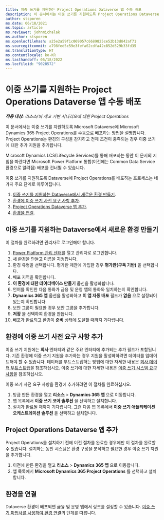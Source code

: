 ```yaml
---
title: 이중 쓰기를 지원하는 Project Operations Dataverse 앱 수동 배포
description: 이 문서에서는 이중 쓰기를 지원하도록 Project Operations Dataverse 앱을 수동으로 배포하는 방법을 설명합니다.
author: stsporen
ms.date: 06/18/2021
ms.topic: article
ms.reviewer: johnmichalak
ms.author: stsporen
ms.openlocfilehash: a25e2a59f1c069057c6689825ce52b13d842af71
ms.sourcegitcommit: a798fed5c59e3fefa62cdfa42c852d529b33fd35
ms.translationtype: HT
ms.contentlocale: ko-KR
ms.lasthandoff: 06/18/2022
ms.locfileid: "9028572"
---
```

# <a name="manually-deploy-the-project-operations-dataverse-app-with-dual-write-support"></a>이중 쓰기를 지원하는 Project Operations Dataverse 앱 수동 배포

_**적용 대상:** 리소스/비 재고 기반 시나리오에 대한 Project Operations_

이 문서에서는 이중 쓰기를 지원하도록 Microsoft Dataverse에 Microsoft Dynamics 365 Project Operations를 수동으로 배포하는 방법을 설명합니다. Project Operations는 환경의 구성을 감지하고 전제 조건이 충족되는 경우 이중 쓰기에 대한 추가 지원을 추가합니다.

Microsoft Dynamics LCS(Lifecycle Services)를 통해 배포하는 동안 이 문서의 지침을 따랐다면 Microsoft Power Platform 통합(이전에는 Common Data Service 환경으로 알려짐) 배포를 건너뛸 수 있습니다.

이중 쓰기를 지원하도록 Dataverse에 Project Operations를 배포하는 프로세스는 네 가지 주요 단계로 이루어집니다.

1. [이중 쓰기를 지원하는 Dataverse에서 새로운 환경 만들기](#create).
2. [환경에 이중 쓰기 사전 요구 사항 추가](#prerequisites).
3. [Project Operations Dataverse 앱 추가](#dataverse).
4. [환경을 연결](#link).

## <a name="create-a-new-environment-in-dataverse-that-supports-dual-write"></a><a name="create"></a>이중 쓰기를 지원하는 Dataverse에서 새로운 환경 만들기

이 절차를 완료하려면 관리자로 로그인해야 합니다.

1. [Power Platform 관리 센터](https://admin.powerplatform.com)를 열고 관리자로 로그인합니다.
2. 새 환경을 만들고 이름을 지정합니다.
3. 환경 유형을 선택합니다. 평가판 제안에 가입한 경우 **평가판(구독 기반)** 을 선택합니다.
4. 배포 지역을 확인합니다.
5. **이 환경에 대한 데이터베이스 만들기** 옵션을 활성화합니다. 
6. 언어를 확인한 다음 통화가 금융 및 운영 앱의 통화와 일치하는지 확인합니다.
7. **Dynamics 365 앱** 옵션을 활성화하고 **이 앱 자동 배포** 필드가 **없음** 으로 설정되어 있는지 확인합니다.
8. 보안 그룹이 필요한 경우 보안 그룹을 추가합니다.
9. **저장** 을 선택하여 환경을 만듭니다.
10. 배포가 완료되고 환경이 **준비** 상태에 도달할 때까지 기다립니다.

## <a name="add-dual-write-prerequisites-to-the-environment"></a><a name="prerequisites"></a>환경에 이중 쓰기 사전 요구 사항 추가

이중 쓰기 지원에는 **회사** 엔터티와 같은 주요 엔터티에 추가되는 추가 필드가 포함됩니다. 기존 환경에 이중 쓰기 지원을 추가하는 경우 지원을 활성화하려면 데이터를 업데이트해야 할 수 있습니다. 데이터를 부트스트랩하는 방법에 대한 자세한 내용은 [회사 데이터 부트스트랩](/dynamics365/fin-ops-core/dev-itpro/data-entities/dual-write/bootstrap-company-data)을 참조하십시오. 이중 쓰기에 대한 자세한 내용은 [이중 쓰기 시스템 요구 사항](/dynamics365/fin-ops-core/dev-itpro/data-entities/dual-write/dual-write-system-req)을 참조하십시오.

이중 쓰기 사전 요구 사항을 환경에 추가하려면 이 절차를 완료하십시오.

1. 방금 만든 환경을 열고 **리소스** \> **Dynamics 365 앱** 으로 이동합니다.
2. 앱 목록에서 **이중 쓰기 코어 솔루션** 을 선택하고 설치합니다.
3. 설치가 완료될 때까지 기다립니다. 그런 다음 앱 목록에서 **이중 쓰기 애플리케이션 오케스트레이션 솔루션** 을 선택하고 설치합니다.

## <a name="add-the-project-operations-dataverse-app"></a><a name="dataverse"></a>Project Operations Dataverse 앱 추가

Project Operations를 설치하기 전에 이전 절차를 완료한 경우에만 이 절차를 완료할 수 있습니다. 설치하는 동안 시스템은 환경 구성을 분석하고 필요한 경우 이중 쓰기 지원을 추가합니다.

1. 이전에 만든 환경을 열고 **리소스** \> **Dynamics 365 앱** 으로 이동합니다.
2. 앱 목록에서 **Microsoft Dynamics 365 Project Operations** 를 선택하고 설치합니다.

## <a name="link-your-environments"></a><a name="link"></a>환경을 연결

Dataverse 환경이 배포되면 금융 및 운영 앱에서 링크를 설정할 수 있습니다. [이중 쓰기 마법사를 사용하여 환경 연결](/dynamics365/fin-ops-core/dev-itpro/data-entities/dual-write/link-your-environment)의 단계를 따릅니다.
